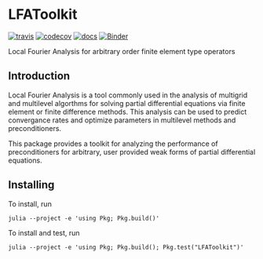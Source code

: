 # LFAToolkit

[![travis](https://travis-ci.com/jeremylt/LFAToolkit.jl.svg?branch=master)](https://travis-ci.com/github/jeremylt/LFAToolkit.jl)
[![codecov](https://codecov.io/gh/jeremylt/LFAToolkit.jl/branch/master/graph/badge.svg)](https://codecov.io/gh/jeremylt/LFAToolkit.jl)
[![docs](https://img.shields.io/badge/docs-dev-blue)](https://jeremylt.github.io/LFAToolkit.jl/dev/)
[![Binder](https://mybinder.org/badge_logo.svg)](https://mybinder.org/v2/gh/jeremylt/LFAToolkit.jl/master?filepath=examples%2Fjupyter)

Local Fourier Analysis for arbitrary order finite element type operators

## Introduction

Local Fourier Analysis is a tool commonly used in the analysis of multigrid and multilevel algorthms for solving partial differential equations via finite element or finite difference methods.
This analysis can be used to predict convergance rates and optimize parameters in multilevel methods and preconditioners.

This package provides a toolkit for analyzing the performance of preconditioners for arbitrary, user provided weak forms of partial differential equations.

## Installing

To install, run

```
julia --project -e 'using Pkg; Pkg.build()'
```

To install and test, run

```
julia --project -e 'using Pkg; Pkg.build(); Pkg.test("LFAToolkit")'
```

